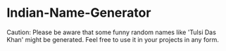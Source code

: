 # Indian-Name-Generator

Caution: Please be aware that some funny random names like 'Tulsi Das Khan' might be generated. Feel free to use it in your projects in any form.
